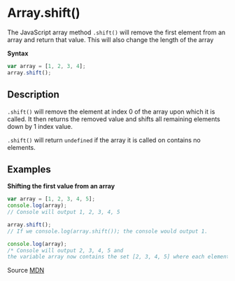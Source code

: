 # Array.shift()

The JavaScript array method `.shift()` will remove the first element from an array and return that value. This will also change the length of the array

**Syntax**
```js
var array = [1, 2, 3, 4];
array.shift();
```

## Description 

`.shift()` will remove the element at index 0 of the array upon which it is called. It then returns the removed value and shifts all remaining elements down by 1 index value.

`.shift()` will return `undefined` if the array it is called on contains no elements.


## Examples

**Shifting the first value from an array**
```js
var array = [1, 2, 3, 4, 5];
console.log(array);
// Console will output 1, 2, 3, 4, 5

array.shift();
// If we console.log(array.shift()); the console would output 1.

console.log(array);
/* Console will output 2, 3, 4, 5 and 
the variable array now contains the set [2, 3, 4, 5] where each element has been moved down 1 index value. */

```


Source [MDN](https://developer.mozilla.org/en-US/docs/Web/JavaScript/Reference/Global_Objects/Array/shift)